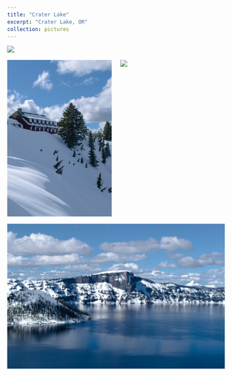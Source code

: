 ```yaml
---
title: "Crater Lake"
excerpt: "Crater Lake, OR"
collection: pictures
---
```


<img src="/images/portfolio/crater_lake/1.jpg">

<p>
    <div style="  content: '' clear: both; display: table;">
        <div style="float: left; width: 48%; margin-right: 4%">
            <img src="/images/portfolio/crater_lake/2.jpg">
        </div>
        <div style="float: left; width: 48%; padding 5px">
            <img src="/images/portfolio/crater_lake/3.jpg">
        </div>
    </div>
</p>

<img src="/images/portfolio/crater_lake/4.jpg">
